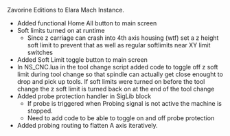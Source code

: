 Zavorine Editions to Elara Mach Instance.

- Added functional Home All button to main screen
- Soft limits turned on at runtime
	- Since z carriage can crash into 4th axis housing (wtf) set a z height soft limit to prevent that as well as regular softlimits near XY limit switches
- Added Soft Limit toggle button to main screen
- In NS_CNC.lua in the tool change script added code to toggle off z soft limit during tool change so that spindle can actually get close enought to drop and pick up tools. If soft limits were turned on before the tool change the z soft limit is turned back on at the end of the tool change
- Added probe protection handler in SigLib block
	- If probe is triggered when Probing signal is not active the machine is stopped.
	- Need to add code to be able to toggle on and off probe protection
- Added probing routing to flatten A axis iteratively.
